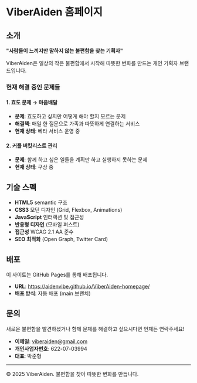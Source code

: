 # ViberAiden 홈페이지

## 소개

**"사람들이 느끼지만 말하지 않는 불편함을 찾는 기획자"**

ViberAiden은 일상의 작은 불편함에서 시작해 따뜻한 변화를 만드는 개인 기획자 브랜드입니다.

### 현재 해결 중인 문제들

#### 1. 효도 문제 → 마음배달
- **문제**: 효도하고 싶지만 어떻게 해야 할지 모르는 문제
- **해결책**: 매일 한 질문으로 가족과 따뜻하게 연결하는 서비스
- **현재 상태**: 베타 서비스 운영 중

#### 2. 커플 버킷리스트 관리
- **문제**: 함께 하고 싶은 일들을 계획만 하고 실행하지 못하는 문제
- **현재 상태**: 구상 중

## 기술 스펙

- **HTML5** semantic 구조
- **CSS3** 모던 디자인 (Grid, Flexbox, Animations)
- **JavaScript** 인터랙션 및 접근성
- **반응형 디자인** (모바일 퍼스트)
- **접근성** WCAG 2.1 AA 준수
- **SEO 최적화** (Open Graph, Twitter Card)

## 배포

이 사이트는 GitHub Pages를 통해 배포됩니다.

- **URL**: https://aidenvibe.github.io/ViberAiden-homepage/
- **배포 방식**: 자동 배포 (main 브랜치)

## 문의

새로운 불편함을 발견하셨거나 함께 문제를 해결하고 싶으시다면 언제든 연락주세요!

- **이메일**: viberaiden@gmail.com
- **개인사업자번호**: 622-07-03994
- **대표**: 박준형

---

© 2025 ViberAiden. 불편함을 찾아 따뜻한 변화를 만듭니다.
